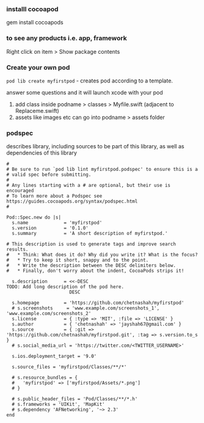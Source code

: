 

### installl cocoapod

gem install cocoapods

### to see any products i.e. app, framework

Right click on item > Show package contents

### Create your own pod

`pod lib create myfirstpod` - creates pod according to a template.

answer some questions and it will launch xcode with your pod
1. add class inside podname > classes > Myfile.swift (adjacent to Replaceme.swift)
2. assets like images etc can go into podname > assets folder

### podspec 

describes library, including sources to be part of this library,
as well as dependencies of this library

```
#
# Be sure to run `pod lib lint myfirstpod.podspec' to ensure this is a
# valid spec before submitting.
#
# Any lines starting with a # are optional, but their use is encouraged
# To learn more about a Podspec see https://guides.cocoapods.org/syntax/podspec.html
#

Pod::Spec.new do |s|
  s.name             = 'myfirstpod'
  s.version          = '0.1.0'
  s.summary          = 'A short description of myfirstpod.'

# This description is used to generate tags and improve search results.
#   * Think: What does it do? Why did you write it? What is the focus?
#   * Try to keep it short, snappy and to the point.
#   * Write the description between the DESC delimiters below.
#   * Finally, don't worry about the indent, CocoaPods strips it!

  s.description      = <<-DESC
TODO: Add long description of the pod here.
                       DESC

  s.homepage         = 'https://github.com/chetnashah/myfirstpod'
  # s.screenshots     = 'www.example.com/screenshots_1', 'www.example.com/screenshots_2'
  s.license          = { :type => 'MIT', :file => 'LICENSE' }
  s.author           = { 'chetnashah' => 'jayshah67@gmail.com' }
  s.source           = { :git => 'https://github.com/chetnashah/myfirstpod.git', :tag => s.version.to_s }
  # s.social_media_url = 'https://twitter.com/<TWITTER_USERNAME>'

  s.ios.deployment_target = '9.0'

  s.source_files = 'myfirstpod/Classes/**/*'
  
  # s.resource_bundles = {
  #   'myfirstpod' => ['myfirstpod/Assets/*.png']
  # }

  # s.public_header_files = 'Pod/Classes/**/*.h'
  # s.frameworks = 'UIKit', 'MapKit'
  # s.dependency 'AFNetworking', '~> 2.3'
end
```
